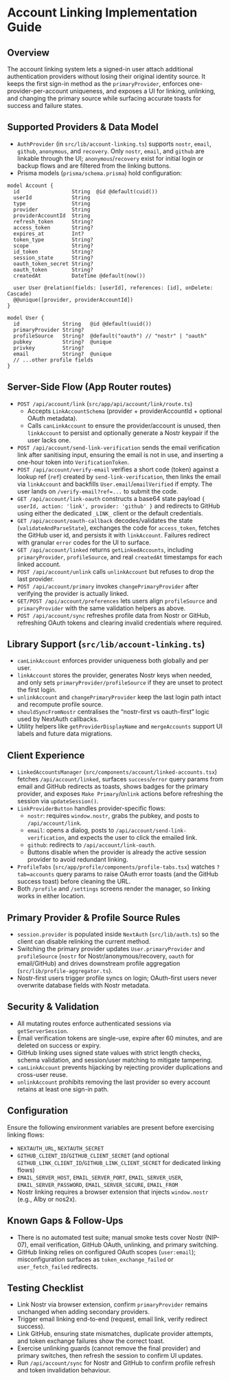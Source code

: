 # Account Linking Implementation Guide

## Overview
The account linking system lets a signed-in user attach additional authentication providers without losing their original identity source. It keeps the first sign-in method as the `primaryProvider`, enforces one-provider-per-account uniqueness, and exposes a UI for linking, unlinking, and changing the primary source while surfacing accurate toasts for success and failure states.

## Supported Providers & Data Model
- `AuthProvider` (in `src/lib/account-linking.ts`) supports `nostr`, `email`, `github`, `anonymous`, and `recovery`. Only `nostr`, `email`, and `github` are linkable through the UI; `anonymous`/`recovery` exist for initial login or backup flows and are filtered from the linking buttons.
- Prisma models (`prisma/schema.prisma`) hold configuration:
```prisma
model Account {
  id                 String  @id @default(cuid())
  userId             String
  type               String
  provider           String
  providerAccountId  String
  refresh_token      String?
  access_token       String?
  expires_at         Int?
  token_type         String?
  scope              String?
  id_token           String?
  session_state      String?
  oauth_token_secret String?
  oauth_token        String?
  createdAt          DateTime @default(now())

  user User @relation(fields: [userId], references: [id], onDelete: Cascade)
  @@unique([provider, providerAccountId])
}

model User {
  id              String   @id @default(uuid())
  primaryProvider String?
  profileSource   String?  @default("oauth") // "nostr" | "oauth"
  pubkey          String?  @unique
  privkey         String?
  email           String?  @unique
  // ...other profile fields
}
```

## Server-Side Flow (App Router routes)
- `POST /api/account/link` (`src/app/api/account/link/route.ts`)
  - Accepts `LinkAccountSchema` (provider + providerAccountId + optional OAuth metadata).
  - Calls `canLinkAccount` to ensure the provider/account is unused, then `linkAccount` to persist and optionally generate a Nostr keypair if the user lacks one.
- `POST /api/account/send-link-verification` sends the email verification link after sanitising input, ensuring the email is not in use, and inserting a one-hour token into `VerificationToken`.
- `POST /api/account/verify-email` verifies a short code (token) against a lookup ref (`ref`) created by `send-link-verification`, then links the email via `linkAccount` and backfills `User.email`/`emailVerified` if empty. The user lands on `/verify-email?ref=...` to submit the code.
- `GET /api/account/link-oauth` constructs a base64 state payload `{ userId, action: 'link', provider: 'github' }` and redirects to GitHub using either the dedicated `_LINK_` client or the default credentials.
- `GET /api/account/oauth-callback` decodes/validates the state (`validateAndParseState`), exchanges the code for `access_token`, fetches the GitHub user id, and persists it with `linkAccount`. Failures redirect with granular `error` codes for the UI to surface.
- `GET /api/account/linked` returns `getLinkedAccounts`, including `primaryProvider`, `profileSource`, and real `createdAt` timestamps for each linked account.
- `POST /api/account/unlink` calls `unlinkAccount` but refuses to drop the last provider.
- `POST /api/account/primary` invokes `changePrimaryProvider` after verifying the provider is actually linked.
- `GET/POST /api/account/preferences` lets users align `profileSource` and `primaryProvider` with the same validation helpers as above.
- `POST /api/account/sync` refreshes profile data from Nostr or GitHub, refreshing OAuth tokens and clearing invalid credentials where required.

## Library Support (`src/lib/account-linking.ts`)
- `canLinkAccount` enforces provider uniqueness both globally and per user.
- `linkAccount` stores the provider, generates Nostr keys when needed, and only sets `primaryProvider/profileSource` if they are unset to protect the first login.
- `unlinkAccount` and `changePrimaryProvider` keep the last login path intact and recompute profile source.
- `shouldSyncFromNostr` centralises the “nostr-first vs oauth-first” logic used by NextAuth callbacks.
- Utility helpers like `getProviderDisplayName` and `mergeAccounts` support UI labels and future data migrations.

## Client Experience
- `LinkedAccountsManager` (`src/components/account/linked-accounts.tsx`) fetches `/api/account/linked`, surfaces `success`/`error` query params from email and GitHub redirects as toasts, shows badges for the primary provider, and exposes `Make Primary`/`Unlink` actions before refreshing the session via `updateSession()`.
- `LinkProviderButton` handles provider-specific flows:
  - `nostr`: requires `window.nostr`, grabs the pubkey, and posts to `/api/account/link`.
  - `email`: opens a dialog, posts to `/api/account/send-link-verification`, and expects the user to click the emailed link.
  - `github`: redirects to `/api/account/link-oauth`.
  - Buttons disable when the provider is already the active session provider to avoid redundant linking.
- `ProfileTabs` (`src/app/profile/components/profile-tabs.tsx`) watches `?tab=accounts` query params to raise OAuth error toasts (and the GitHub success toast) before cleaning the URL.
- Both `/profile` and `/settings` screens render the manager, so linking works in either location.

## Primary Provider & Profile Source Rules
- `session.provider` is populated inside `NextAuth` (`src/lib/auth.ts`) so the client can disable relinking the current method.
- Switching the primary provider updates `User.primaryProvider` and `profileSource` (`nostr` for Nostr/anonymous/recovery, `oauth` for email/GitHub) and drives downstream profile aggregation (`src/lib/profile-aggregator.ts`).
- Nostr-first users trigger profile syncs on login; OAuth-first users never overwrite database fields with Nostr metadata.

## Security & Validation
- All mutating routes enforce authenticated sessions via `getServerSession`.
- Email verification tokens are single-use, expire after 60 minutes, and are deleted on success or expiry.
- GitHub linking uses signed state values with strict length checks, schema validation, and session/user matching to mitigate tampering.
- `canLinkAccount` prevents hijacking by rejecting provider duplications and cross-user reuse.
- `unlinkAccount` prohibits removing the last provider so every account retains at least one sign-in path.

## Configuration
Ensure the following environment variables are present before exercising linking flows:
- `NEXTAUTH_URL`, `NEXTAUTH_SECRET`
- `GITHUB_CLIENT_ID`/`GITHUB_CLIENT_SECRET` (and optional `GITHUB_LINK_CLIENT_ID`/`GITHUB_LINK_CLIENT_SECRET` for dedicated linking flows)
- `EMAIL_SERVER_HOST`, `EMAIL_SERVER_PORT`, `EMAIL_SERVER_USER`, `EMAIL_SERVER_PASSWORD`, `EMAIL_SERVER_SECURE`, `EMAIL_FROM`
- Nostr linking requires a browser extension that injects `window.nostr` (e.g., Alby or nos2x).

## Known Gaps & Follow-Ups
- There is no automated test suite; manual smoke tests cover Nostr (NIP-07), email verification, GitHub OAuth, unlinking, and primary switching.
- GitHub linking relies on configured OAuth scopes (`user:email`); misconfiguration surfaces as `token_exchange_failed` or `user_fetch_failed` redirects.

## Testing Checklist
- Link Nostr via browser extension, confirm `primaryProvider` remains unchanged when adding secondary providers.
- Trigger email linking end-to-end (request, email link, verify redirect success).
- Link GitHub, ensuring state mismatches, duplicate provider attempts, and token exchange failures show the correct toast.
- Exercise unlinking guards (cannot remove the final provider) and primary switches, then refresh the session to confirm UI updates.
- Run `/api/account/sync` for Nostr and GitHub to confirm profile refresh and token invalidation behaviour.
